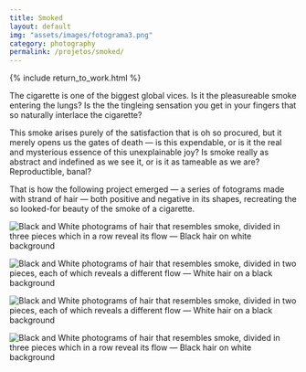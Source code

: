 ```yaml
---
title: Smoked
layout: default
img: "assets/images/fotograma3.png"
category: photography
permalink: /projetos/smoked/
---
```


{% include return_to_work.html %}

The cigarette is one of the biggest global vices. Is it the pleasureable smoke entering the lungs? Is the the tingleing sensation you get in your fingers that so naturally interlace the cigarette?

This smoke arises purely of the satisfaction that is oh so procured, but it merely opens us the gates of death — is this expendable, or is it the real and mysterious essence of this unexplainable joy? Is smoke really as abstract and indefined as we see it, or is it as tameable as we are? Reproductible, banal?

That is how the following project emerged — a series of fotograms made with strand of hair — both positive and negative in its shapes, recreating the so looked-for beauty of the smoke of a cigarette.


![Black and White photograms of hair that resembles smoke, divided in three pieces which in a row reveal its flow — Black hair on white background]({{site.baseurl}}/assets/images/fotograma3.png "Dark")

![Black and White photograms of hair that resembles smoke, divided in two pieces, each of which reveals a different flow — White hair on a black background]({{site.baseurl}}/assets/images/fotograma2.png "Smokes")

![Black and White photograms of hair that resembles smoke, divided in two pieces, each of which reveals a different flow — White hair on a black background]({{site.baseurl}}/assets/images/fotograma1.png "Smokes point one")

![Black and White photograms of hair that resembles smoke, divided in three pieces which in a row reveal its flow — Black hair on white background]({{site.baseurl}}/assets/images/fotograma4.png "Together yet apart")

